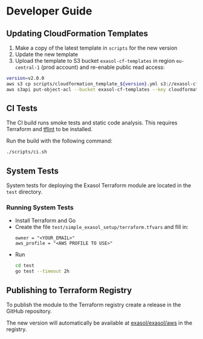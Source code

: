 # Developer Guide

## Updating CloudFormation Templates

1. Make a copy of the latest template in `scripts` for the new version
2. Update the new template
3. Upload the template to S3 bucket `exasol-cf-templates` in region `eu-central-1` (prod account) and re-enable public read access:
  ```sh
  version=v2.0.0
  aws s3 cp scripts/cloudformation_template_${version}.yml s3://exasol-cf-templates/cloudformation_template_${version}.yml
  aws s3api put-object-acl --bucket exasol-cf-templates --key cloudformation_template_${version}.yml --acl public-read
  ```


## CI Tests

The CI build runs smoke tests and static code analysis. This requires Terraform and [tflint](https://github.com/terraform-linters/tflint) to be installed.

Run the build with the following command:

```sh
./scripts/ci.sh
```

## System Tests

System tests for deploying the Exasol Terraform module are located in the `test` directory.

### Running System Tests

* Install Terraform and Go
* Create the file `test/simple_exasol_setup/terraform.tfvars` and fill in:
  ```properties
  owner = "<YOUR_EMAIL>"
  aws_profile = "<AWS PROFILE TO USE>"
  ```
* Run
  ```sh
  cd test
  go test --timeout 2h
  ```

## Publishing to Terraform Registry

To publish the module to the Terraform registry create a release in the GitHub repository.

The new version will automatically be available at [exasol/exasol/aws](https://registry.terraform.io/modules/exasol/exasol/aws/latest) in the registry.
